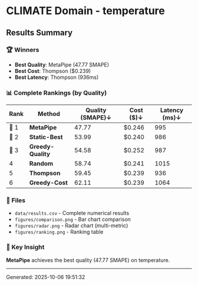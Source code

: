 # CLIMATE Domain - temperature

## Results Summary

### 🏆 Winners

- **Best Quality**: MetaPipe (47.77 SMAPE)
- **Best Cost**: Thompson ($0.239)
- **Best Latency**: Thompson (936ms)

### 📊 Complete Rankings (by Quality)

| Rank | Method | Quality (SMAPE)↓ | Cost ($)↓ | Latency (ms)↓ |
|------|--------|------------------|-----------|---------------|
| 🥇 1 | **MetaPipe** | 47.77 | $0.246 | 995 |
| 🥈 2 | **Static-Best** | 53.99 | $0.240 | 986 |
| 🥉 3 | **Greedy-Quality** | 54.58 | $0.252 | 987 |
|    4 | **Random** | 58.74 | $0.241 | 1015 |
|    5 | **Thompson** | 59.45 | $0.239 | 936 |
|    6 | **Greedy-Cost** | 62.11 | $0.239 | 1064 |

### 📁 Files

- `data/results.csv` - Complete numerical results
- `figures/comparison.png` - Bar chart comparison
- `figures/radar.png` - Radar chart (multi-metric)
- `figures/ranking.png` - Ranking table

### 🎯 Key Insight

**MetaPipe** achieves the best quality (47.77 SMAPE) on temperature.

---

Generated: 2025-10-06 19:51:32
